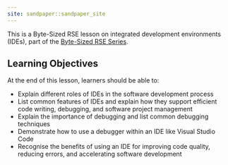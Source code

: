 ```yaml
---
site: sandpaper::sandpaper_site
---
```


This is a Byte-Sized RSE lesson on integrated development environments (IDEs), part of the [Byte-Sized RSE Series](https://carpentries-incubator.github.io/byte-sized-rse-overview/).

## Learning Objectives

At the end of this lesson, learners should be able to:

- Explain different roles of IDEs in the software development process
- List common features of IDEs and explain how they support efficient code writing, debugging, and software project management
- Explain the importance of debugging and list common debugging techniques
- Demonstrate how to use a debugger within an IDE like Visual Studio Code
- Recognise the benefits of using an IDE for improving code quality, reducing errors, and accelerating software development
